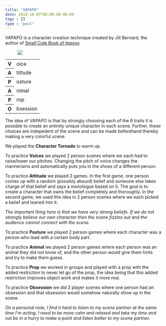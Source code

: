 ```yaml
---
title: "VAPAPO"
date: 2018-10-07T00:00:00-00:00
tags : []
type : "post"
---
```

VAPAPO is a character creation technique created by Jill Bernard, the author of [Small Cute Book of Improv](http://jillbernard.blogspot.com/).
<figure class="small right">
<img src="http://farm8.staticflickr.com/7003/6767125937_88a91b4fe0_z.jpg">
</figure>

<table style="margin:auto">
<tr><th>V</th><td>oice</td></tr>
<tr><th>A</th><td>tittude</td></tr>
<tr><th>P</th><td>osture</td></tr>
<tr><th>A</th><td>nimal</td></tr>
<tr><th>P</th><td>rop</td></tr>
<tr><th>O</th><td>bsession</td></tr>
</table>

The idea of VAPAPO is that by strongly choosing each of the 6 traits it is possible to create an entirely unique character in each scene. Further, these choices are indepedent of the scene and can be made beforehand thereby making a very colorful scene.
  

We played the <b>Character Tornado</b> to warm up.

To practice <b>Voices</b> we played 2 person scenes where we each had to raise/lower our pitches. Changing the pitch of voice changes the mannerisms and automatically puts you in the shoes of a different person.

To practice <b>Attitude</b> we played 2 games. In the first game, one person comes up with a random (possibly absurd) belief and someone else takes charge of that belief and says a monologue based on it. The goal is to create a character that owns the belief completely and thoroughly. In the second game, we used this idea in 2 person scenes where we each picked a belief and leaned into it.

<i>
The important thing here is that we have very strong beliefs. If we do not strongly believe our own character then the scene fizzles out and the audience cannot connect with the scene.
</i>

To practice <b>Posture</b> we played 2 person games where each character was a person who lead with a certain body part. 

To practice <b>Animal</b> we played 2 person games where each person was an animal they did not know of, and the other person would give them hints and try to make them guess.

To practice <b>Prop</b> we worked in groups and played with a prop with the added restriction to never let go of the prop, the idea being that this added restriction improves object work and makes it more real.

To practice <b>Obsession</b> we did 2 player scenes where one person had an obsession and that obsession would somehow naturally show up in the scene. 

<i>
On a personal note, I find it hard to listen to my scene partner at the same time I'm acting. I need to be more calm and relaxed and take my time and not be in a hurry to make a point and listen better to my scene partner. 
</i>



 
